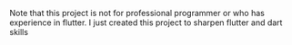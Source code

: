 Note that this project is not for professional programmer or who has experience in flutter.
I just created this project to sharpen flutter and dart skills
